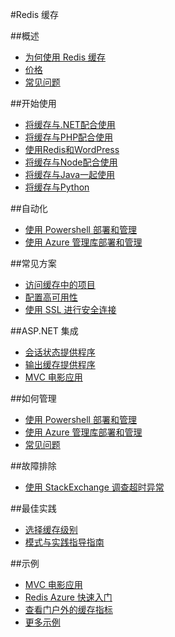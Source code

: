 <properties linkid="" urlDisplayName="Redis 缓存" pageTitle="Redis 缓存 - Azure 微软云" metaKeywords="Redis,Cache,Redis Cache,缓存,Redis 缓存,Azure 云服务,资源链接" description="Azure Redis 缓存基于流行的开放源 Redis 缓存。这使您能够访问 Microsoft 管理的安全、专用的 Redis 缓存。使用 Azure Redis 缓存创建的缓存可从 Windows Azure 内的任何应用程序访问。" metaCanonical="" services="Redis Cache" documentationCenter="Services" title="在Windows Azure中创建高扩展性和可用性的应用程序" authors="" solutions="" manager="" editor="Eric Chen" />
<tags ms.service="redis-cache"
    ms.date=""
    wacn.date="08/10/2015"/>

#Redis 缓存  

##概述  

- [为何使用 Redis 缓存](/home/features/redis-cache/#features)  
- [价格](/home/features/redis-cache/#price)  
- [常见问题](/documentation/articles/cache-faq)  

##开始使用  
- [将缓存与.NET配合使用](/documentation/articles/cache-dotnet-how-to-use-azure-redis-cache)  
- [将缓存与PHP配合使用](https://msdn.microsoft.com/zh-cn/library/azure/dn690470.aspx#PHPExample)  
- [使用Redis和WordPress](/documentation/articles/web-sites-connect-to-redis-using-memcache-protocol)  
- [将缓存与Node配合使用](/documentation/articles/cache-nodejs-get-started)  
- [将缓存与Java一起使用](/documentation/articles/cache-java-get-started)  
- [将缓存与Python](/documentation/articles/cache-python-get-started)  

##自动化  
- [使用 Powershell 部署和管理](/documentation/articles/cache-howto-manage-redis-cache-powershell)  
- [使用 Azure 管理库部署和管理](https://github.com/rustd/RedisSamples/tree/master/ManageCacheUsingMAML)  
<!--- [预配 Redis 缓存](/documentation/articles/cache-redis-cache-arm-provision)-->  
<!--- [预配 Web App 和 Redis 缓存](/documentation/articles/cache-web-app-arm-with-redis-cache-provision)-->  
<!--- [资源管理器 QuickStart 模板](http://go.microsoft.com/fwlink/p/?linkid=536445&clcid=0x804)-->  

##常见方案  
- [访问缓存中的项目](https://msdn.microsoft.com/zh-cn/library/azure/dn690521.aspx)  
- [配置高可用性](https://msdn.microsoft.com/zh-cn/library/azure/dn690523.aspx#HA)  
- [使用 SSL 进行安全连接](https://msdn.microsoft.com/zh-cn/library/azure/dn690523.aspx#SSL)  

##ASP.NET 集成  
- [会话状态提供程序](https://msdn.microsoft.com/zh-cn/library/azure/dn690522.aspx)  
- [输出缓存提供程序](https://msdn.microsoft.com/zh-cn/library/azure/dn798898.aspx)  
- [MVC 电影应用](http://azure.microsoft.com/blog/2014/06/05/mvc-movie-app-with-azure-redis-cache-in-15-minutes)  

##如何管理  
<!--- [在门户中进行配置](/documentation/articles/cache-configure/)-->  
<!--- [在门户中进行监控](/documentation/articles/cache-how-to-monitor/)-->  
- [使用 Powershell 部署和管理](/documentation/articles/cache-howto-manage-redis-cache-powershell)  
- [使用 Azure 管理库部署和管理](https://github.com/rustd/RedisSamples/tree/master/ManageCacheUsingMAML)  
- [常见问题](/documentation/articles/cache-faq)  

<!--##Scale  
- [How to scale](/documentation/articles/cache-how-to-scale)-->  

##故障排除  
- [使用 StackExchange 调查超时异常](http://azure.microsoft.com/blog/2015/02/10/investigating-timeout-exceptions-in-stackexchange-redis-for-azure-redis-cache)  
<!--- [设置警报](https://msdn.microsoft.com/zh-cn/library/azure/dn763945.aspx#Alerts)-->  

##最佳实践  
- [选择缓存级别](https://msdn.microsoft.com/zh-cn/library/azure/dn762132.aspx)  
- [模式与实践指导指南](https://github.com/mspnp/azure-guidance/blob/master/Caching.md)
<!--- [常见缓存模式](/documentation/articles/cache-howto-common-cache-patterns)-->   

##示例  
- [MVC 电影应用](http://azure.microsoft.com/blog/2014/06/05/mvc-movie-app-with-azure-redis-cache-in-15-minutes)  
- [Redis Azure 快速入门](http://azure.microsoft.com/blog/2014/11/12/announcing-azure-sdk-2-5-for-net-and-visual-studio-2015-preview)  
- [查看门户外的缓存指标](https://github.com/rustd/RedisSamples/tree/master/CustomMonitoring)  
- [更多示例](/documentation/articles/cache-redis-samples)  



